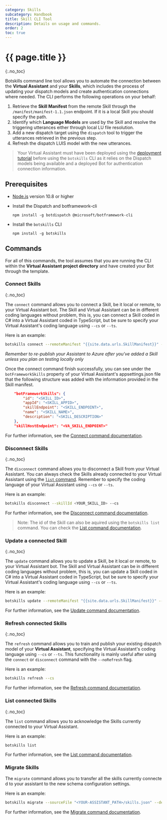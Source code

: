 ```yaml
---
category: Skills
subcategory: Handbook
title: Skill CLI Tool
description: Details on usage and commands.
order: 2
toc: true
---
```


# {{ page.title }}
{:.no_toc}

Botskills command line tool allows you to automate the connection between the **Virtual Assistant** and your **Skills**, which includes the process of updating your dispatch models and create authentication connections where needed.
The CLI performs the following operations on your behalf:
1. Retrieve the **Skill Manifest** from the remote Skill through the `/manifest/manifest-1.1.json` endpoint. If it is a local Skill you should specify the path.
2. Identify which **Language Models** are used by the Skill and resolve the triggering utterances either through local LU file resolution.
3. Add a new dispatch target using the `dispatch` tool to trigger the utterances retrieved in the previous step.
4. Refresh the dispatch LUIS model with the new utterances.

> Your Virtual Assistant must have been deployed using the [deployment tutorial]({{site.baseurl}}/virtual-assistant/tutorials/create-assistant/csharp/4-provision-your-azure-resources) before using the `botskills` CLI as it relies on the Dispatch models being available and a deployed Bot for authentication connection information.

## Prerequisites
- [Node.js](https://nodejs.org/) version 10.8 or higher
- Install the Dispatch and botframework-cli

    ```shell
    npm install -g botdispatch @microsoft/botframework-cli
    ```
- Install the `botskills` CLI
    ```shell
    npm install -g botskills
    ```

## Commands
For all of this commands, the tool assumes that you are running the CLI within the **Virtual Assistant project directory** and have created your Bot through the template.

### Connect Skills
{:.no_toc}

The `connect` command allows you to connect a Skill, be it local or remote, to your Virtual Assistant bot. The Skill and Virtual Assistant can be in different coding languages without problem, this is, you can connect a Skill coded in C# into a Virtual Assistant coded in TypeScript, but be sure to specify your Virtual Assistant's coding language using `--cs` or `--ts`.

Here is an example:
```bash
botskills connect --remoteManifest "{{site.data.urls.SkillManifest}}" --cs --luisFolder "<PATH_TO_LU_FOLDER>"
```

*Remember to re-publish your Assistant to Azure after you've added a Skill unless you plan on testing locally only*

Once the connect command finish successfully, you can see under the `botFrameworkSkills` property of your Virtual Assistant's appsettings.json file that the following structure was added with the information provided in the Skill manifest.

```json
    "botFrameworkSkills": {
        "id": "<SKILL_ID>",
        "appId": "<SKILL_APPID>",
        "skillEndpoint": "<SKILL_ENDPOINT>",
        "name": "<SKILL_NAME>",
        "description": "<SKILL_DESCRIPTION>"
    },
    "skillHostEndpoint": "<VA_SKILL_ENDPOINT>"
```

For further information, see the [Connect command documentation]({{site.repo}}/tree/master/tools/botskills/docs/commands/connect.md).

### Disconnect Skills
{:.no_toc}

The `disconnect` command allows you to disconnect a Skill from your Virtual Assistant. You can always check the Skills already connected to your Virtual Assistant using the [`list` command](#list-connected-skills). Remember to specify the coding language of your Virtual Assistant using `--cs` or `--ts`.

Here is an example:
```bash
botskills disconnect --skillId <YOUR_SKILL_ID> --cs
```

For further information, see the [Disconnect command documentation]({{site.repo}}/tree/master/tools/botskills/docs/commands/disconnect.md).

> Note: The id of the Skill can also be aquired using the `botskills list` command. You can check the [List command documentation]({{site.repo}}/tree/master/tools/botskills/docs/commands/list.md).

### Update a connected Skill
{:.no_toc}

The `update` command allows you to update a Skill, be it local or remote, to your Virtual Assistant bot. The Skill and Virtual Assistant can be in different coding languages without problem, this is, you can update a Skill coded in C# into a Virtual Assistant coded in TypeScript, but be sure to specify your Virtual Assistant's coding language using `--cs` or `--ts`.

Here is an example:
```bash
botskills update --remoteManifest "{{site.data.urls.SkillManifest}}" --cs --luisFolder "<PATH_TO_LU_FOLDER>"
```

For further information, see the [Update command documentation]({{site.repo}}/tree/master/tools/botskills/docs/commands/update.md).

### Refresh connected Skills
{:.no_toc}

The `refresh` command allows you to train and publish your existing dispatch model of your **Virtual Assistant**, specifying the Virtual Assistant's coding language using `--cs` or `--ts`. This functionality is mainly useful after using the `connect` or `disconnect` command with the `--noRefresh` flag.

Here is an example:
```bash
botskills refresh --cs
```

For further information, see the [Refresh command documentation]({{site.repo}}/tree/master/tools/botskills/docs/commands/refresh.md).

### List connected Skills
{:.no_toc}

The `list` command allows you to acknowledge the Skills currently connected to your Virtual Assistant.

Here is an example:
```bash
botskills list
```

For further information, see the [List command documentation]({{site.repo}}/tree/master/tools/botskills/docs/commands/list.md).

### Migrate Skills

The `migrate` command allows you to transfer all the skills currently connected to your assistant to the new schema configuration settings.

Here is an example:
```bash
botskills migrate --sourceFile "<YOUR-ASSISTANT_PATH>/skills.json" --destFile "<YOUR-ASSISTANT_PATH>/appsettings.json"
```

For further information, see the [Migrate command documentation]({{site.repo}}/tree/master/tools/botskills/docs/commands/migrate.md).
